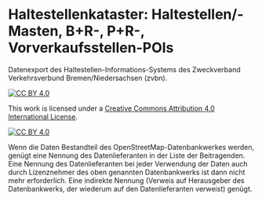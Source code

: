 # Haltestellenkataster: Haltestellen/-Masten, B+R-, P+R-, Vorverkaufsstellen-POIs
Datenexport des Haltestellen-Informations-Systems des Zweckverband Verkehrsverbund Bremen/Niedersachsen (zvbn).

[![CC BY 4.0][cc-by-shield]][cc-by]

This work is licensed under a
[Creative Commons Attribution 4.0 International License][cc-by].

[![CC BY 4.0][cc-by-image]][cc-by]

[cc-by]: http://creativecommons.org/licenses/by/4.0/
[cc-by-image]: https://i.creativecommons.org/l/by/4.0/88x31.png
[cc-by-shield]: https://img.shields.io/badge/License-CC%20BY%204.0-lightgrey.svg

Wenn die Daten Bestandteil des OpenStreetMap-Datenbankwerkes werden, genügt eine Nennung des Datenlieferanten in der Liste der Beitragenden. Eine Nennung des Datenlieferanten bei jeder Verwendung der Daten auch durch Lizenznehmer des oben genannten Datenbankwerks ist dann nicht mehr erforderlich. Eine indirekte Nennung (Verweis auf Herausgeber des Datenbankwerks, der wiederum auf den Datenlieferanten verweist) genügt.
